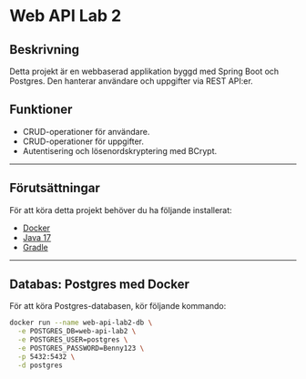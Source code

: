 # Web API Lab 2

## Beskrivning
Detta projekt är en webbaserad applikation byggd med Spring Boot och Postgres. Den hanterar användare och uppgifter via REST API:er.

## Funktioner
- CRUD-operationer för användare.
- CRUD-operationer för uppgifter.
- Autentisering och lösenordskryptering med BCrypt.

---

## Förutsättningar
För att köra detta projekt behöver du ha följande installerat:
- [Docker](https://www.docker.com/)
- [Java 17](https://adoptium.net/)
- [Gradle](https://gradle.org/)

---

## Databas: Postgres med Docker
För att köra Postgres-databasen, kör följande kommando:

```bash
docker run --name web-api-lab2-db \
  -e POSTGRES_DB=web-api-lab2 \
  -e POSTGRES_USER=postgres \
  -e POSTGRES_PASSWORD=Benny123 \
  -p 5432:5432 \
  -d postgres
